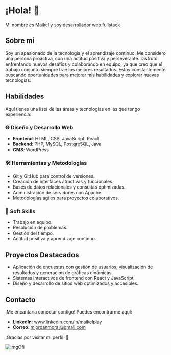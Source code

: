 # ¡Hola! 👋  
Mi nombre es Maikel y soy desarrollador web fullstack 

## Sobre mí  
Soy un apasionado de la tecnología y el aprendizaje continuo. Me considero una persona proactiva, con una actitud positiva y perseverante. Disfruto enfrentando nuevos desafíos y colaborando en equipo, ya que creo que el trabajo conjunto siempre trae los mejores resultados. Estoy constantemente buscando oportunidades para mejorar mis habilidades y explorar nuevas tecnologías.  

## Habilidades  
Aquí tienes una lista de las áreas y tecnologías en las que tengo experiencia:  

### 🌐 Diseño y Desarrollo Web  
- **Frontend**: HTML, CSS, JavaScript, React  
- **Backend**: PHP, MySQL, PostgreSQL, Java  
- **CMS**: WordPress  

### 🛠️ Herramientas y Metodologías  
- Git y GitHub para control de versiones.  
- Creación de interfaces atractivas y funcionales.  
- Bases de datos relacionales y consultas optimizadas.
- Administración de servidores con Apache.
- Metodologías ágiles para proyectos colaborativos.

### 🧩 Soft Skills  
- Trabajo en equipo.  
- Resolución de problemas.  
- Gestión del tiempo.  
- Actitud positiva y aprendizaje continuo.  

## Proyectos Destacados  
- Aplicación de encuestas con gestión de usuarios, visualización de resultados y generación de gráficas dinámicas.  
- Sistemas interactivos de frontend con React y JavaScript.  
- Diseño y desarrollo de sitios web optimizados y accesibles.  

## Contacto  
¡Me encantaría conectar contigo! Puedes encontrarme aquí:  
- **LinkedIn**: www.linkedin.com/in/maikelplay 
- **Correo**:   mjordanmoral@gmail.com  

¡Gracias por visitar mi perfil! 🚀  

![imgOfi](https://github.com/user-attachments/assets/7579a3ca-f4ea-44e6-8fdf-825d024f45b3)




